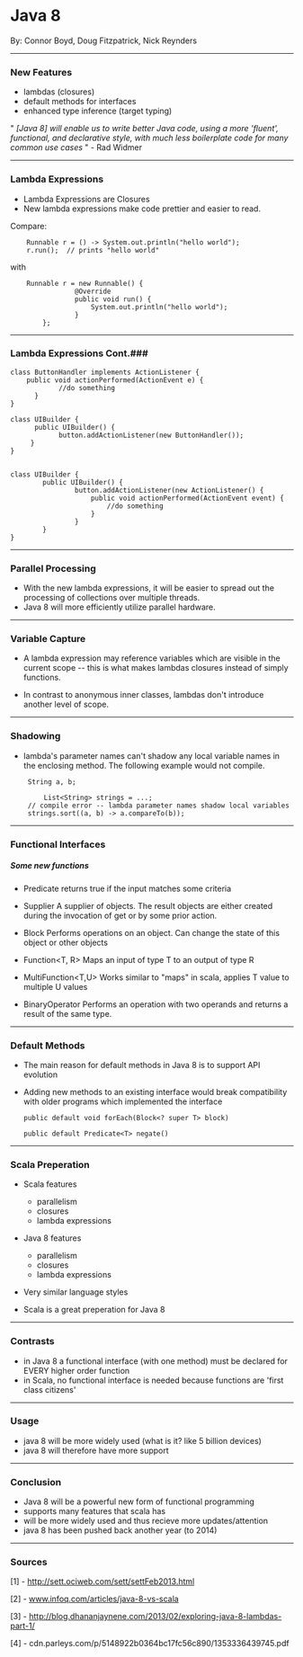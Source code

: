Java 8
======

By: Connor Boyd, Doug Fitzpatrick, Nick Reynders

---
### New Features ###

 - lambdas (closures)
 - default methods for interfaces
 - enhanced type inference (target typing)

" *[Java 8] will enable us to write better Java code, using a more 'fluent', functional, and declarative style, with much less boilerplate code for many common use cases* " - Rad Widmer

---
### Lambda Expressions ###

 - Lambda Expressions are Closures
 - New lambda expressions make code prettier and easier to read.

Compare:

		Runnable r = () -> System.out.println("hello world");
		r.run();  // prints "hello world"

with

		Runnable r = new Runnable() {
            	    @Override
            	    public void run() {
                        System.out.println("hello world");
            	    }
        	};
---
### Lambda Expressions Cont.###
	
	class ButtonHandler implements ActionListener {
  	    public void actionPerformed(ActionEvent e) {
	            //do something
	      }
	}

	class UIBuilder {
	      public UIBuilder() {
	            button.addActionListener(new ButtonHandler());
 	     }
	}


	class UIBuilder {
      		public UIBuilder() {
            		button.addActionListener(new ActionListener() {
                  		public void actionPerformed(ActionEvent event) {
                        	//do something
                  		}
            		}
      		}
	}



---
### Parallel Processing ###

 - With the new lambda expressions, it will be easier to spread out the processing of collections over multiple threads.
 - Java 8 will more efficiently utilize parallel hardware.

---
### Variable Capture ###

 - A lambda expression may reference variables which are visible in the current scope -- this is what makes lambdas closures instead of simply functions.

 - In contrast to anonymous inner classes, lambdas don't introduce another level of scope.

---
### Shadowing ###

 - lambda's parameter names can't shadow any local variable names in the enclosing method. The following example would not compile.

		String a, b;

	        List<String> strings = ...;
		// compile error -- lambda parameter names shadow local variables
		strings.sort((a, b) -> a.compareTo(b));
---
### Functional Interfaces ###

##### Some new functions #####

 - Predicate<T>		returns true if the input matches some criteria

 - Supplier<T>		A supplier of objects. The result objects are either created during the invocation of get or by some prior action.

 - Block<T>		Performs operations on an object. Can change the state of this object or other objects

 - Function<T, R>	Maps an input of type T to an output of type R

 - MultiFunction<T,U>	Works similar to "maps" in scala, applies T value to multiple U values

 - BinaryOperator<T>	Performs an operation with two operands and returns a result of the same type.

---
### Default Methods ###

 - The main reason for default methods in Java 8 is to support API evolution
 - Adding new methods to an existing interface would break compatibility with older programs which implemented the interface

	`public default void forEach(Block<? super T> block)`
	
	`public default Predicate<T> negate()`


---
### Scala Preperation ###

 - Scala features
	- parallelism
	- closures
	- lambda expressions

 - Java 8 features
	- parallelism
	- closures
	- lambda expressions

 - Very similar language styles
 - Scala is a great preperation for Java 8

---
### Contrasts ###

- in Java 8 a functional interface (with one method) must be declared for EVERY higher order function
- in Scala, no functional interface is needed because functions are 'first class citizens'

---
### Usage ###

 - java 8 will be more widely used (what is it? like 5 billion devices)
 - java 8 will therefore have more support

---
### Conclusion ###

- Java 8 will be a powerful new form of functional programming
- supports many features that scala has
- will be more widely used and thus recieve more updates/attention
- java 8 has been pushed back another year (to 2014)

---
### Sources ###

 [1] - http://sett.ociweb.com/sett/settFeb2013.html

 [2] - www.infoq.com/articles/java-8-vs-scala

 [3] - http://blog.dhananjaynene.com/2013/02/exploring-java-8-lambdas-part-1/

 [4] - cdn.parleys.com/p/5148922b0364bc17fc56c890/1353336439745.pdf
